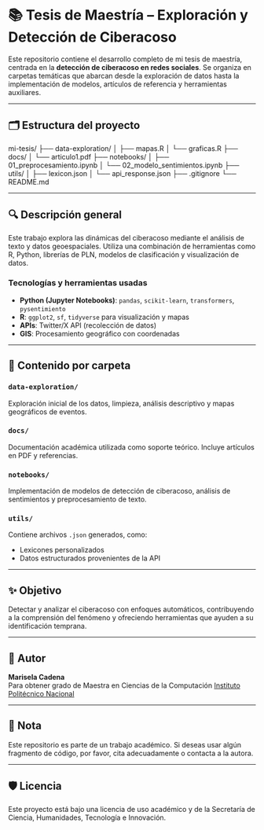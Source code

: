 # 📚 Tesis de Maestría – Exploración y Detección de Ciberacoso

Este repositorio contiene el desarrollo completo de mi tesis de maestría, centrada en la **detección de ciberacoso en redes sociales**. Se organiza en carpetas temáticas que abarcan desde la exploración de datos hasta la implementación de modelos, artículos de referencia y herramientas auxiliares.

---

## 🗂 Estructura del proyecto

mi-tesis/
├── data-exploration/
│   ├── mapas.R
│   └── graficas.R
├── docs/
│   └── articulo1.pdf
├── notebooks/
│   ├── 01_preprocesamiento.ipynb
│   └── 02_modelo_sentimientos.ipynb
├── utils/
│   ├── lexicon.json
│   └── api_response.json
├── .gitignore
└── README.md

---

## 🔍 Descripción general

Este trabajo explora las dinámicas del ciberacoso mediante el análisis de texto y datos geoespaciales. Utiliza una combinación de herramientas como R, Python, librerías de PLN, modelos de clasificación y visualización de datos.

### Tecnologías y herramientas usadas

- **Python (Jupyter Notebooks)**: `pandas`, `scikit-learn`, `transformers`, `pysentimiento`
- **R**: `ggplot2`, `sf`, `tidyverse` para visualización y mapas
- **APIs**: Twitter/X API (recolección de datos)
- **GIS**: Procesamiento geográfico con coordenadas

---

## 📁 Contenido por carpeta

### `data-exploration/`
Exploración inicial de los datos, limpieza, análisis descriptivo y mapas geográficos de eventos.

### `docs/`
Documentación académica utilizada como soporte teórico. Incluye artículos en PDF y referencias.

### `notebooks/`
Implementación de modelos de detección de ciberacoso, análisis de sentimientos y preprocesamiento de texto.

### `utils/`
Contiene archivos `.json` generados, como:
- Lexicones personalizados
- Datos estructurados provenientes de la API

---

## ✨ Objetivo

Detectar y analizar el ciberacoso con enfoques automáticos, contribuyendo a la comprensión del fenómeno y ofreciendo herramientas que ayuden a su identificación temprana.

---

## 🐧 Autor

**Marisela Cadena**  
Para obtener grado de Maestra en Ciencias de la Computación
[Instituto Politécnico Nacional](https://www.ipn.mx)

---

## 📌 Nota

Este repositorio es parte de un trabajo académico. Si deseas usar algún fragmento de código, por favor, cita adecuadamente o contacta a la autora.

---

## 🛡️ Licencia

Este proyecto está bajo una licencia de uso académico y de la Secretaría de Ciencia, Humanidades, Tecnología e Innovación.



